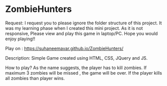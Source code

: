 # ZombieHunters
Request: I request you to please ignore the folder structure of this project. It was my learning phase when I created this mini project. As it is not responsive, Please view and play this game in laptop/PC. Hope you would enjoy playing!!

Play on : https://suhaneemavar.github.io/ZombieHunters/

Description:
Simple Game created using HTML, CSS, JQuery and JS. 

How to play?
As the name suggests, the player has to kill zombies. If maximum 3 zombies will be missed , the game will be over. If the player kills all zombies than player wins.

